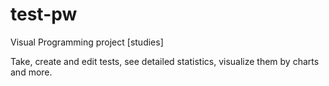 # test-pw

Visual Programming project [studies]

Take, create and edit tests, see detailed statistics, visualize them by charts and more.
